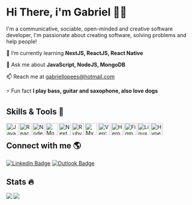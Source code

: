 # **Hi There, i'm Gabriel** 👋🏿

I'm a communicative, sociable, open-minded and creative software developer, I'm passionate about creating software, solving problems and help people!


🌱 I’m currently learning **NextJS, ReactJS, React Native**

💬 Ask me about **JavaScript, NodeJS, MongoDB**

📫 Reach me at gabriellopees@hotmail.com

⚡ Fun fact **I play bass, guitar and saxophone, also love dogs**

## **Skills & Tools** 📝

<img align="left" alt="JavaScript" width="32px" src="https://github.com/gabrielloppes/icons/blob/main/JavaScript.png" />
<img align="left" alt="React" width="32px" src="https://github.com/gabrielloppes/icons/blob/main/ReactJS.png" />
<img align="left" alt="Node" width="32px" src="https://github.com/gabrielloppes/icons/blob/main/NodeJS.png" />
<img align="left" alt="MongoDB" width="32px" src="https://github.com/gabrielloppes/icons/blob/main/MongoDB.png" />
<img align="left" alt="NextJS" width="32px" src="https://github.com/gabrielloppes/icons/blob/main/NextJS.png" />
<img align="left" alt="Ruby" width="32px" src="https://github.com/gabrielloppes/icons/blob/main/Ruby%20on%20Rails.png" />
<img align="left" alt="MySQL" width="32px" src="https://github.com/gabrielloppes/icons/blob/main/MySQL.png" />
<img align="left" alt="Vercel" width="32px" src="https://github.com/gabrielloppes/icons/blob/main/Vercel.png" />
<img align="left" alt="Heroku" width="32px" src="https://github.com/gabrielloppes/icons/blob/main/Heroku.png" />
<img align="left" alt="Figma" width="32px" src="https://github.com/gabrielloppes/icons/blob/main/Figma.png" />
<img align="left" alt="Linux" width="32px" src="https://github.com/gabrielloppes/icons/blob/main/Linux.png" />
<img align="left" alt="Hyper" width="32px" src="https://github.com/gabrielloppes/icons/blob/main/HyperJS.png" />

<br/>

## **Connect with me** 🌎

[![Linkedin Badge](https://img.shields.io/badge/-LinkedIn-blue?style=for-the-badge=LinkedinColor=white&link=https://www.linkedin.com/in/harshkumarkhatri/)](https://www.linkedin.com/in/gabriellopees/)
[![Outlook Badge](https://img.shields.io/badge/Microsoft_Outlook-0078D4?style=for-the-badge=microsoft-outlookColor=white)](mailto:gabriellopees@hotmail.com)

## **Stats** 🔥
 
<img src="https://github-readme-stats.gabrielloppes.vercel.app/api?username=gabrielloppes&show_icons=true&hide_border=true&count_private=true&include_all_commits=true&theme=cobalt">

<img align="left" src="https://github-readme-stats.gabrielloppes.vercel.app/api/top-langs/?username=gabrielloppes&hide=HTML&hide_border=true&layout=compact&theme=cobalt">

